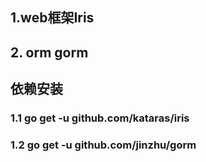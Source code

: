 ## 1.web框架Iris
## 2. orm gorm
## 依赖安装
### 1.1  go get -u github.com/kataras/iris 
### 1.2 go get -u github.com/jinzhu/gorm
